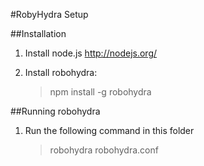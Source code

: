 #RobyHydra Setup

##Installation

1. Install node.js http://nodejs.org/

2. Install robohydra:

	> npm install -g robohydra


##Running robohydra

1. Run the following command in this folder

	> robohydra robohydra.conf